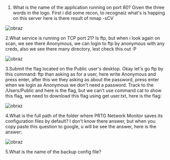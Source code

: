 1. What is the name of the application running on port 80? Given the three words in the logo.
First i did some recon, to recognaiz what's is happing on this server here is there result of nmap -sCV <IP>

![obraz](https://github.com/Anogota/Netmon/assets/143951834/eb4ca190-6559-4d45-9207-ec40265911b4)

2.What service is running on TCP port 21?
Is ftp, but when i look again on scan, we see there Anonymous, we can login to ftp by anonymous with any creds, also we see there many directory, lest check this out :P

![obraz](https://github.com/Anogota/Netmon/assets/143951834/54173928-5dff-4506-96aa-1e7ed5c181dc)

3.Submit the flag located on the Public user's desktop.
Okay let's go ftp by this command: ftp <ip> than asking as for a user, here write Anonymous and press enter, after this we they asking as about the password, press enter when we login as Anonymous we don't need a password. Track to the /Users/Public and here is the flag, but we can't use command cat to show this flag, we need to download this flag using get user.txt, here is the flag:

![obraz](https://github.com/Anogota/Netmon/assets/143951834/310fc260-0d39-4d7a-adde-9dce79106673)

4.What is the full path of the folder where PRTG Network Monitor saves its configuration files by default?
I don't know there answer, but when you copy paste this question to google, u will be see the answer, here is the answer:

![obraz](https://github.com/Anogota/Netmon/assets/143951834/dd53e497-04ce-49db-9092-b30ec5b2bf5a)

5.What is the name of the backup config file?
